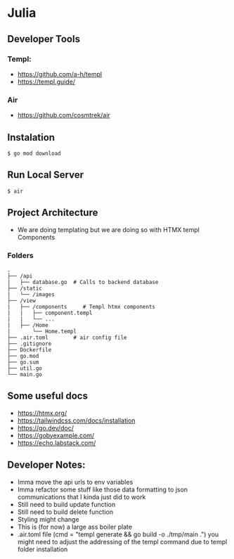 # Julia

## Developer Tools

### Templ:

- https://github.com/a-h/templ
- https://templ.guide/

### Air

- https://github.com/cosmtrek/air

## Instalation

    $ go mod download

## Run Local Server

    $ air

## Project Architecture

- We are doing templating but we are doing so with HTMX templ Components

### Folders

    .
    ├── /api
    |   ├── database.go  # Calls to backend database
    ├── /static
    |   └── /images
    ├── /view
    |   ├── /components     # Templ htmx components
    |   |   ├── component.templ
    |   |   └── ...
    |   ├── /Home
    |       └── Home.templ
    ├── .air.toml        # air config file
    ├── .gitignore
    ├── Dockerfile
    ├── go.mod
    ├── go.sum
    ├── util.go
    └── main.go

## Some useful docs

- https://htmx.org/
- https://tailwindcss.com/docs/installation
- https://go.dev/doc/
- https://gobyexample.com/
- https://echo.labstack.com/

## Developer Notes:

- Imma move the api urls to env variables
- Imma refactor some stuff like those data formatting to json communications that I kinda just did to work
- Still need to build update function
- Still need to build delete function
- Styling might change
- This is (for now) a large ass boiler plate
- .air.toml file (cmd = "templ generate && go build -o ./tmp/main .") you might need to adjust the addressing of the templ command due to templ folder installation
